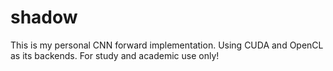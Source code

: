 # shadow
This is my personal CNN forward implementation. Using CUDA and OpenCL as its backends. For study and academic use only!